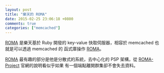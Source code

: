 ```yaml
---
layout: post
title: "樂天的 ROMA"
date: 2015-02-25 23:06:18 +0800
comments: true
categories: ["memcached"]
---
```


<!-- more -->

[ROMA] 是樂天基於 Ruby 開發的 key-value 快取伺服器，相容於 memcached 也就是可以透過 memcached 的
函式庫操作 [ROMA]。

[ROMA] 最有趣的部分是他是分散式的系統，去中心化的 PSP 架構，從 [ROMA-Project] 官網的說明看似乎如果
有一個端點離開群集卻不會失去資料。


[ROMA]:https://github.com/roma/roma
[ROMA-Project]:http://roma-kvs.org